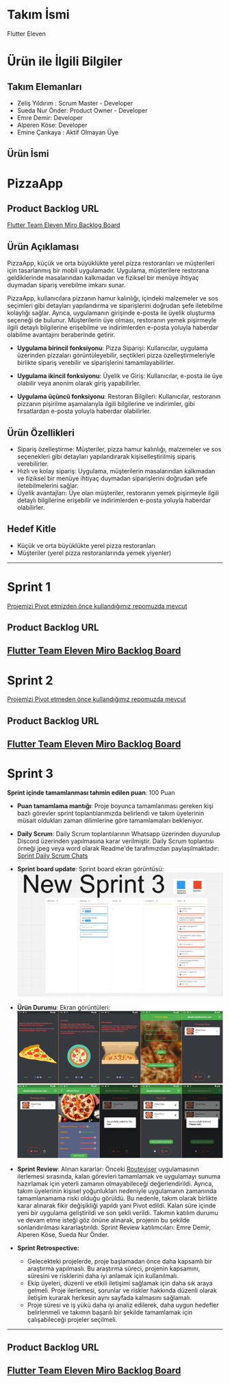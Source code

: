 # **Takım İsmi**

Flutter Eleven

# Ürün ile İlgili Bilgiler

## Takım Elemanları
- Zeliş Yıldırım : Scrum Master - Developer
- Sueda Nur Önder: Product Owner - Developer
- Emre Demir: Developer
- Alperen Köse: Developer
- Emine Çankaya : Aktif Olmayan Üye
## Ürün İsmi

# PizzaApp

## Product Backlog URL

[Flutter Team Eleven Miro Backlog Board](https://miro.com/app/board/uXjVM9sDRfM=/)

## Ürün Açıklaması

PizzaApp, küçük ve orta büyüklükte yerel pizza restoranları ve müşterileri için tasarlanmış bir mobil uygulamadır. Uygulama, müşterilere restorana geldiklerinde masalarından kalkmadan ve fiziksel bir menüye ihtiyaç duymadan sipariş verebilme imkanı sunar.

PizzaApp, kullanıcılara pizzanın hamur kalınlığı, içindeki malzemeler ve sos seçimleri gibi detayları yapılandırma ve siparişlerini doğrudan şefe iletebilme kolaylığı sağlar. Ayrıca, uygulamanın girişinde e-posta ile üyelik oluşturma seçeneği de bulunur. Müşterilerin üye olması, restoranın yemek pişirmeyle ilgili detaylı bilgilerine erişebilme ve indirimlerden e-posta yoluyla haberdar olabilme avantajını beraberinde getirir.

- **Uygulama birincil fonksiyonu**: Pizza Siparişi: Kullanıcılar, uygulama üzerinden pizzaları görüntüleyebilir, seçtikleri pizza özelleştirmeleriyle birlikte sipariş verebilir ve siparişlerini tamamlayabilirler.

- **Uygulama ikincil fonksiyonu**: Üyelik ve Giriş: Kullanıcılar, e-posta ile üye olabilir veya anonim olarak giriş yapabilirler.

- **Uygulama üçüncü fonksiyonu**: Restoran Bilgileri: Kullanıcılar, restoranın pizzanın pişirilme aşamalarıyla ilgili bilgilerine ve indirimler, gibi fırsatlardan e-posta yoluyla haberdar olabilirler.

## Ürün Özellikleri

- Sipariş özelleştirme: Müşteriler, pizza hamur kalınlığı, malzemeler ve sos seçenekleri gibi detayları yapılandırarak kişiselleştirilmiş sipariş verebilirler.
- Hızlı ve kolay sipariş: Uygulama, müşterilerin masalarından kalkmadan ve fiziksel bir menüye ihtiyaç duymadan siparişlerini doğrudan şefe iletebilmelerini sağlar.
- Üyelik avantajları: Üye olan müşteriler, restoranın yemek pişirmeyle ilgili detaylı bilgilerine erişebilir ve indirimlerden e-posta yoluyla haberdar olabilirler.

## Hedef Kitle

- Küçük ve orta büyüklükte yerel pizza restoranları
- Müşteriler (yerel pizza restoranlarında yemek yiyenler)
---

# Sprint 1

  [Projemizi Pivot etmizden önce kullandığımız repomuzda mevcut](https://github.com/itsdemiremre/GoogleOUA-F11-Bootcamp2023#readme)

## Product Backlog URL
   [Flutter Team Eleven Miro Backlog Board](https://miro.com/app/board/uXjVM9sDRfM=/)
---

# Sprint 2

  [Projemizi Pivot etmeden önce kullandığımız repomuzda mevcut](https://github.com/itsdemiremre/GoogleOUA-F11-Bootcamp2023#readme)

## Product Backlog URL
  [Flutter Team Eleven Miro Backlog Board](https://miro.com/app/board/uXjVM9sDRfM=/)
---

# Sprint 3

**Sprint içinde tamamlanması tahmin edilen puan**: 100 Puan

- **Puan tamamlama mantığı**: Proje boyunca tamamlanması gereken kişi bazlı görevler sprint toplantılarımızda belirlendi ve takım üyelerinin müsait oldukları zaman dilimlerine göre tamamlamaları bekleniyor.

- **Daily Scrum**: Daily Scrum toplantılarının Whatsapp üzerinden duyurulup Discord üzerinden yapılmasına karar verilmiştir. Daily Scrum toplantısı örneği jpeg veya word olarak Readme'de tarafımızdan paylaşılmaktadır: [Sprint Daily Scrum Chats](https://docs.google.com/presentation/d/1eS2ZPqx1fkLFwdBlGgpZc4lhdfSvOZ_m2jqD_vlkEXY/)

- **Sprint board update**: Sprint board ekran görüntüsü: 
  ![Backlog 1](https://github.com/itsdemiremre/F11-Bootcamp-PizzaApp/blob/main/ProjectManagement/Sprint3Documents/backlog.png)

- **Ürün Durumu**: Ekran görüntüleri:
  ![Screenshot 1](https://github.com/itsdemiremre/F11-Bootcamp-PizzaApp/blob/main/ProjectManagement/Sprint3Documents/product1.png)
  ![Screenshot 2](https://github.com/itsdemiremre/F11-Bootcamp-PizzaApp/blob/main/ProjectManagement/Sprint3Documents/product2.png)
  
- **Sprint Review**: 
Alınan kararlar: Önceki [Routeviser](https://github.com/itsdemiremre/GoogleOUA-F11-Bootcamp2023#readme) uygulamasının ilerlemesi sırasında, kalan görevleri tamamlamak ve uygulamayı sunuma hazırlamak için yeterli zamanın olmayabileceği değerlendirildi. Ayrıca, takım üyelerinin kişisel yoğunlukları nedeniyle uygulamanın zamanında tamamlanamama riski olduğu görüldü. Bu nedenle, takım olarak birlikte karar alınarak fikir değişikliği yapıldı yani Pivot edildi. Kalan süre içinde yeni bir uygulama geliştirildi ve son şekli verildi. Takımın katılım durumu ve devam etme isteği göz önüne alınarak, projenin bu şekilde sonlandırılması kararlaştırıldı.
Sprint Review katılımcıları: Emre Demir, Alperen Köse, Sueda Nur Önder.

- **Sprint Retrospective:**
  - Gelecekteki projelerde, proje başlamadan önce daha kapsamlı bir araştırma yapılmaslı. Bu araştırma süreci, projenin kapsamını, süresini ve risklerini daha iyi anlamak için kullanılmalı.
  - Ekip üyeleri, düzenli ve etkili iletişimi sağlamak için daha sık araya gelmeli. Proje ilerlemesi, sorunlar ve riskler hakkında düzenli olarak iletişim kurarak herkesin aynı sayfada kalmasını sağlamalı.
  -  Proje süresi ve iş yükü daha iyi analiz edilerek, daha uygun hedefler belirlenmeli ve takımın başarılı bir şekilde tamamlamak için çalışabileceği projeler seçilmeli.
---

## Product Backlog URL
[Flutter Team Eleven Miro Backlog Board](https://miro.com/app/board/uXjVM9sDRfM=/)
---

